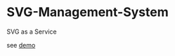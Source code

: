 # SVG-Management-System

SVG as a Service

see [demo](//jerikchan.github.io/SVG-Management-System/dist/index.html)
